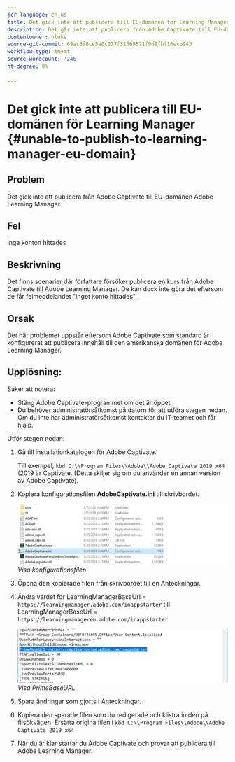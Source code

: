 ```yaml
---
jcr-language: en_us
title: Det gick inte att publicera till EU-domänen för Learning Manager
description: Det går inte att publicera från Adobe Captivate till EU-domänen Adobe Learning Manager i Adobe Learning Manager.
contentowner: nluke
source-git-commit: 69ac8f8ce5a0c077f31569571f9d9fbf16ecb943
workflow-type: tm+mt
source-wordcount: '246'
ht-degree: 0%

---
```




# Det gick inte att publicera till EU-domänen för Learning Manager {#unable-to-publish-to-learning-manager-eu-domain}

## Problem

Det gick inte att publicera från Adobe Captivate till EU-domänen Adobe Learning Manager.

## Fel

Inga konton hittades

## Beskrivning

Det finns scenarier där författare försöker publicera en kurs från Adobe Captivate till Adobe Learning Manager. De kan dock inte göra det eftersom de får felmeddelandet &quot;Inget konto hittades&quot;.

## Orsak

Det här problemet uppstår eftersom Adobe Captivate som standard är konfigurerat att publicera innehåll till den amerikanska domänen för Adobe Learning Manager.

## Upplösning:

Saker att notera:

* Stäng Adobe Captivate-programmet om det är öppet.
* Du behöver administratörsåtkomst på datorn för att utföra stegen nedan. Om du inte har administratörsåtkomst kontaktar du IT-teamet och får hjälp.

Utför stegen nedan:

1. Gå till installationkatalogen för Adobe Captivate.

   Till exempel,  `kbd C:\\Program Files\\Adobe\\Adobe Captivate 2019 x64` (2019 är Captivate. (Detta skiljer sig om du använder en annan version av Adobe Captivate).

1. Kopiera konfigurationsfilen **AdobeCaptivate.ini** till skrivbordet.

   ![](assets/cp-captivate.ini.png)
   *Visa konfigurationsfilen*

1. Öppna den kopierade filen från skrivbordet till en Anteckningar.
1. Ändra värdet för LearningManagerBaseUrl = `https://learningmanager.adobe.com/inappstarter` till LearningManagerBaseUrl = `https://learningmanagereu.adobe.com/inappstarter`

   ![](assets/cp-primebaseurl.png)
   *Visa PrimeBaseURL*

1. Spara ändringar som gjorts i Anteckningar.
1. Kopiera den sparade filen som du redigerade och klistra in den på filsökvägen. Ersätta originalfilen i  `kbd C:\\Program Files\\Adobe\\Adobe Captivate 2019 x64`
1. När du är klar startar du Adobe Captivate och provar att publicera till Adobe Learning Manager.
